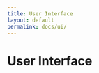 ```yaml
---
title: User Interface
layout: default
permalink: docs/ui/
---
```


User Interface
===================

 
